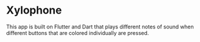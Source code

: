 # Xylophone
This app is built on Flutter and Dart that plays different notes of sound when different buttons that are colored individually are pressed.
